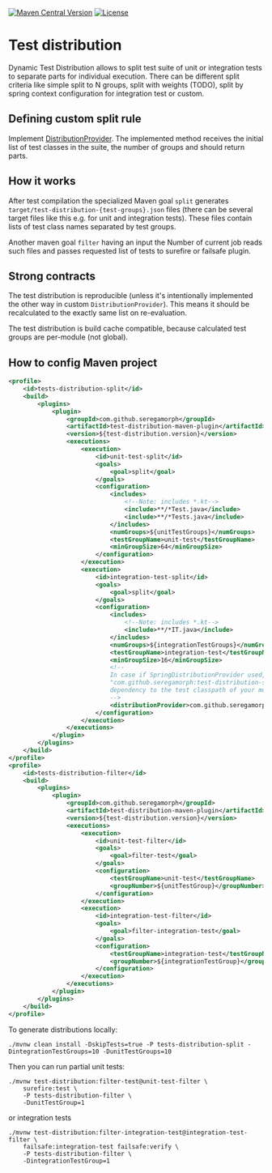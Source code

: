 
[![Maven Central Version](https://img.shields.io/maven-central/v/com.github.seregamorph/test-distribution?style=flat-square)](https://central.sonatype.com/artifact/com.github.seregamorph/test-distribution/overview)
[![License](https://img.shields.io/badge/License-Apache%202.0-blue.svg)](LICENSE)

# Test distribution
Dynamic Test Distribution allows to split test suite of unit or integration tests to separate parts for individual
execution. There can be different split criteria like simple split to N groups, split with weights (TODO),
split by spring context configuration for integration test or custom.

## Defining custom split rule
Implement [DistributionProvider](test-distribution-provider/src/main/java/com/github/seregamorph/testdistribution/DistributionProvider.java).
The implemented method receives the initial list of test classes in the suite, the number of groups and should return parts.

## How it works
After test compilation the specialized Maven goal `split` generates `target/test-distribution-{test-groups}.json` files (there can be
several target files like this e.g. for unit and integration tests). These files contain lists of test class names separated
by test groups.

Another maven goal `filter` having an input the Number of current job reads such files and passes requested list of tests to surefire
or failsafe plugin.

## Strong contracts
The test distribution is reproducible (unless it's intentionally implemented the other way in custom `DistributionProvider`).
This means it should be recalculated to the exactly same list on re-evaluation.

The test distribution is build cache compatible, because calculated test groups are per-module (not global).

## How to config Maven project
```xml
<profile>
    <id>tests-distribution-split</id>
    <build>
        <plugins>
            <plugin>
                <groupId>com.github.seregamorph</groupId>
                <artifactId>test-distribution-maven-plugin</artifactId>
                <version>${test-distribution.version}</version>
                <executions>
                    <execution>
                        <id>unit-test-split</id>
                        <goals>
                            <goal>split</goal>
                        </goals>
                        <configuration>
                            <includes>
                                <!--Note: includes *.kt-->
                                <include>**/*Test.java</include>
                                <include>**/*Tests.java</include>
                            </includes>
                            <numGroups>${unitTestGroups}</numGroups>
                            <testGroupName>unit-test</testGroupName>
                            <minGroupSize>64</minGroupSize>
                        </configuration>
                    </execution>
                    <execution>
                        <id>integration-test-split</id>
                        <goals>
                            <goal>split</goal>
                        </goals>
                        <configuration>
                            <includes>
                                <!--Note: includes *.kt-->
                                <include>**/*IT.java</include>
                            </includes>
                            <numGroups>${integrationTestGroups}</numGroups>
                            <testGroupName>integration-test</testGroupName>
                            <minGroupSize>16</minGroupSize>
                            <!--
                            In case if SpringDistributionProvider used, don't forget to add
                            "com.github.seregamorph:test-distribution-spring-provider:${test-distribution.version}"
                            dependency to the test classpath of your module
                            -->
                            <distributionProvider>com.github.seregamorph.testdistribution.spring.SpringDistributionProvider</distributionProvider>
                        </configuration>
                    </execution>
                </executions>
            </plugin>
        </plugins>
    </build>
</profile>
<profile>
    <id>tests-distribution-filter</id>
    <build>
        <plugins>
            <plugin>
                <groupId>com.github.seregamorph</groupId>
                <artifactId>test-distribution-maven-plugin</artifactId>
                <version>${test-distribution.version}</version>
                <executions>
                    <execution>
                        <id>unit-test-filter</id>
                        <goals>
                            <goal>filter-test</goal>
                        </goals>
                        <configuration>
                            <testGroupName>unit-test</testGroupName>
                            <groupNumber>${unitTestGroup}</groupNumber>
                        </configuration>
                    </execution>
                    <execution>
                        <id>integration-test-filter</id>
                        <goals>
                            <goal>filter-integration-test</goal>
                        </goals>
                        <configuration>
                            <testGroupName>integration-test</testGroupName>
                            <groupNumber>${integrationTestGroup}</groupNumber>
                        </configuration>
                    </execution>
                </executions>
            </plugin>
        </plugins>
    </build>
</profile>
```

To generate distributions locally:
```shell
./mvnw clean install -DskipTests=true -P tests-distribution-split -DintegrationTestGroups=10 -DunitTestGroups=10
```
Then you can run partial unit tests:
```shell
./mvnw test-distribution:filter-test@unit-test-filter \
    surefire:test \
    -P tests-distribution-filter \
    -DunitTestGroup=1
```
or integration tests
```shell
./mvnw test-distribution:filter-integration-test@integration-test-filter \
    failsafe:integration-test failsafe:verify \
    -P tests-distribution-filter \
    -DintegrationTestGroup=1
```
